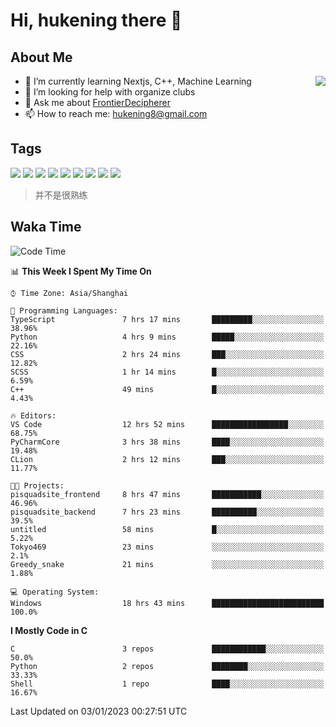 # Hi, hukening there 👋

## About Me

<a href="#">
  <img align="right" src="https://github-readme-stats.vercel.app/api?username=Tokyo469&count_private=true&show_icons=true&bg_color=15,f2f7fd,E0EAFC" />
</a>

- 🌱 I’m currently learning Nextjs, C++, Machine Learning
- 🤔 I’m looking for help with organize clubs
- 💬 Ask me about [FrontierDecipherer](https://github.com/FrontierDecipherer)
- 📫 How to reach me: hukening8@gmail.com

## Tags

![](https://img.shields.io/badge/-Python-3e74a2?style=flat-square&logo=Python&logoColor=fff)
![](https://img.shields.io/badge/-C++-00579c?style=flat-square&logo=cplusplus&logoColor=fff)
![](https://img.shields.io/badge/-Node.js-339933?style=flat-square&logo=Node.js&logoColor=fff)
![](https://img.shields.io/badge/-React-2d98ce?style=flat-square&logo=React&logoColor=fff)
![](https://img.shields.io/badge/-Next.js-717171?style=flat-square&logo=next.js&logoColor=fff)
![](https://img.shields.io/badge/-Docker-2496ED?style=flat-square&logo=Docker&logoColor=fff)
![](https://img.shields.io/badge/-Linux-000000?style=flat-square&logo=Linux&logoColor=fff)
![](https://img.shields.io/badge/-MySQL-4479A1?style=flat-square&logo=MySQL&logoColor=fff)
![](https://img.shields.io/badge/-MongoDB-47A248?style=flat-square&logo=MongoDB&logoColor=fff)

> 并不是很熟练

## Waka Time

<!--START_SECTION:waka-->
![Code Time](http://img.shields.io/badge/Code%20Time-10%20hrs%2016%20mins-blue)

📊 **This Week I Spent My Time On** 

```text
⌚︎ Time Zone: Asia/Shanghai

💬 Programming Languages: 
TypeScript               7 hrs 17 mins       █████████░░░░░░░░░░░░░░░░   38.96% 
Python                   4 hrs 9 mins        █████░░░░░░░░░░░░░░░░░░░░   22.16% 
CSS                      2 hrs 24 mins       ███░░░░░░░░░░░░░░░░░░░░░░   12.82% 
SCSS                     1 hr 14 mins        █░░░░░░░░░░░░░░░░░░░░░░░░   6.59% 
C++                      49 mins             █░░░░░░░░░░░░░░░░░░░░░░░░   4.43%

🔥 Editors: 
VS Code                  12 hrs 52 mins      █████████████████░░░░░░░░   68.75% 
PyCharmCore              3 hrs 38 mins       ████░░░░░░░░░░░░░░░░░░░░░   19.48% 
CLion                    2 hrs 12 mins       ███░░░░░░░░░░░░░░░░░░░░░░   11.77%

🐱‍💻 Projects: 
pisquadsite_frontend     8 hrs 47 mins       ███████████░░░░░░░░░░░░░░   46.96% 
pisquadsite_backend      7 hrs 23 mins       ██████████░░░░░░░░░░░░░░░   39.5% 
untitled                 58 mins             █░░░░░░░░░░░░░░░░░░░░░░░░   5.22% 
Tokyo469                 23 mins             ░░░░░░░░░░░░░░░░░░░░░░░░░   2.1% 
Greedy_snake             21 mins             ░░░░░░░░░░░░░░░░░░░░░░░░░   1.88%

💻 Operating System: 
Windows                  18 hrs 43 mins      █████████████████████████   100.0%

```

**I Mostly Code in C** 

```text
C                        3 repos             ████████████░░░░░░░░░░░░░   50.0% 
Python                   2 repos             ████████░░░░░░░░░░░░░░░░░   33.33% 
Shell                    1 repo              ████░░░░░░░░░░░░░░░░░░░░░   16.67%

```



 Last Updated on 03/01/2023 00:27:51 UTC
<!--END_SECTION:waka-->